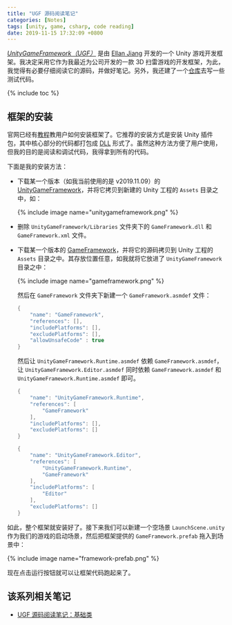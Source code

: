 ```yaml
---
title: "UGF 源码阅读笔记"
categories: [Notes]
tags: [unity, game, csharp, code reading]
date: 2019-11-15 17:32:09 +0800
---
```


[*UnityGameFramework（UGF）*](https://gameframework.cn/) 是由 [Ellan Jiang](https://github.com/EllanJiang) 开发的一个 Unity 游戏开发框架。我决定采用它作为我最近为公司开发的一款 3D 扫雷游戏的开发框架，为此，我觉得有必要仔细阅读它的源码，并做好笔记。另外，我还建了一个[仓库](https://github.com/alxddh/UGFPlayground)去写一些测试代码。

{% include toc %}

## 框架的安装

官网已经有[教程](https://gameframework.cn/tutorial/tutorial-001/)教用户如何安装框架了。它推荐的安装方式是安装 Unity 插件包，其中核心部分的代码都打包成 [DLL](https://en.wikipedia.org/wiki/Dynamic-link_library) 形式了。虽然这种方法方便了用户使用，但我的目的是阅读和调试代码，我得拿到所有的代码。

下面是我的安装方法：

- 下载某一个版本（如我当前使用的是 v2019.11.09）的 [UnityGameFramework](https://github.com/EllanJiang/UnityGameFramework)，并将它拷贝到新建的 Unity 工程的 `Assets` 目录之中，如：
  
  {% include image name="unitygameframework.png" %}

- 删除 `UnityGameFramework/Libraries` 文件夹下的 `GameFramework.dll` 和 `GameFramework.xml` 文件。
- 下载某一个版本的 [GameFramework](https://github.com/EllanJiang/GameFramework)，并将它的源码拷贝到 Unity 工程的 `Assets` 目录之中。其存放位置任意，如我就将它放进了 `UnityGameFramework` 目录之中：
  
  {% include image name="gameframework.png" %}

  然后在 `GameFramework` 文件夹下新建一个 `GameFramework.asmdef` 文件：

    ```c#
    {
        "name": "GameFramework",
        "references": [],
        "includePlatforms": [],
        "excludePlatforms": [],
        "allowUnsafeCode" : true
    }
    ```

  然后让 `UnityGameFramework.Runtime.asmdef` 依赖 `GameFramework.asmdef`，让 `UnityGameFramework.Editor.asmdef` 同时依赖 `GameFramework.asmdef` 和 `UnityGameFramework.Runtime.asmdef` 即可。

    ```c#
    {
        "name": "UnityGameFramework.Runtime",
        "references": [
            "GameFramework"
        ],
        "includePlatforms": [],
        "excludePlatforms": []
    }
    ```

    ```c#
    {
        "name": "UnityGameFramework.Editor",
        "references": [
            "UnityGameFramework.Runtime",
            "GameFramework"
        ],
        "includePlatforms": [
            "Editor"
        ],
        "excludePlatforms": []
    }
    ```

如此，整个框架就安装好了。接下来我们可以新建一个空场景 `LaunchScene.unity` 作为我们的游戏的启动场景，然后把框架提供的 `GameFramework.prefab` 拖入到场景中：

{% include image name="framework-prefab.png" %}

现在点击运行按钮就可以让框架代码跑起来了。

## 该系列相关笔记

- [UGF 源码阅读笔记：基础类](/2019/11/15/ugf-yuan-ma-yue-du-bi-ji-ji-chu-lei.html)

